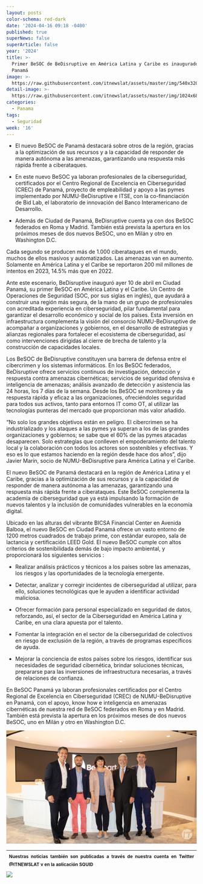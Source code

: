 ```yaml
---
layout: posts
color-schema: red-dark
date: '2024-04-16 09:18 -0400'
published: true
superNews: false
superArticle: false
year: '2024'
title: >-
  Primer BeSOC de BeDisruptive en América Latina y Caribe es inaugurado en
  Panamá
image: >-
  https://raw.githubusercontent.com/itnewslat/assets/master/img/540x320/BeSOC-p.jpg
detail-image: >-
  https://raw.githubusercontent.com/itnewslat/assets/master/img/1024x680/BeSOC-g.jpg
categories:
  - Panama
tags:
  - Seguridad
week: '16'
---
```

- El nuevo BeSOC de Panamá destacará sobre otros de la región, gracias a la optimización de sus recursos y a la capacidad de responder de manera autónoma a las amenazas, garantizando una respuesta más rápida frente a ciberataques.

- En este nuevo BeSOC ya laboran profesionales de la ciberseguridad, certificados por el Centro Regional de Excelencia en Ciberseguridad (CREC) de Panamá, proyecto de empleabilidad y apoyo a las pymes implementado por NUMU-BeDisruptive e ITSE, con la co-financiación de Bid Lab, el laboratorio de innovación del Banco Interamericano de Desarrollo.

- Además de Ciudad de Panamá, BeDisruptive cuenta ya con dos BeSOC federados en Roma y Madrid. También está prevista la apertura en los próximos meses de dos nuevos BeSOC, uno en Milán y otro en Washington D.C.

Cada segundo se producen más de 1.000 ciberataques en el mundo, muchos de ellos masivos y automatizados. Las amenazas van en aumento. Solamente en América Latina y el Caribe se reportaron 200 mil millones de intentos en 2023, 14.5% más que en 2022.

Ante este escenario, BeDisruptive inauguró ayer 10 de abril en Ciudad Panamá, su primer BeSOC en América Latina y el Caribe. Un Centro de Operaciones de Seguridad (SOC, por sus siglas en inglés), que ayudará a construir una región más segura, de la mano de un grupo de profesionales con acreditada experiencia en ciberseguridad, pilar fundamental para garantizar el desarrollo económico y social de los países. Esta inversión en infraestructura complementa la visión del consorcio NUMU-BeDisruptive de acompañar a organizaciones y gobiernos, en el desarrollo de estrategias y alianzas regionales para fortalecer el ecosistema de ciberseguridad, así como intervenciones dirigidas al cierre de brecha de talento y la construcción de capacidades locales.

Los BeSOC de BeDisruptive constituyen una barrera de defensa entre el cibercrimen y los sistemas informáticos. En los BeSOC federados, BeDisruptive ofrece servicios continuos de investigación, detección y respuesta contra amenazas cibernéticas; servicios de seguridad ofensiva e inteligencia de amenazas; análisis avanzado de detección y asistencia las 24 horas, los 7 días de la semana. Desde los BeSOC se monitorea y da respuesta rápida y eficaz a las organizaciones, ofreciéndoles seguridad para todos sus activos, tanto para entornos IT como OT, al utilizar las tecnologías punteras del mercado que proporcionan más valor añadido.

“No solo los grandes objetivos están en peligro. El cibercrimen se ha industrializado y los ataques a las pymes ya superan a los de las grandes organizaciones y gobiernos; se sabe que el 60% de las pymes atacadas desaparecen. Solo estrategias que conlleven el empoderamiento del talento local y la colaboración con todos los actores son sostenibles y efectivas. Y eso es lo que estamos haciendo en la región desde hace dos años”, dijo Javier Marín, socio de NUMU-BeDisruptive para América Latina y el Caribe.

El nuevo BeSOC de Panamá destacará en la región de América Latina y el Caribe, gracias a la optimización de sus recursos y a la capacidad de responder de manera autónoma a las amenazas, garantizando una respuesta más rápida frente a ciberataques. Este BeSOC complementa la academia de ciberseguridad que ya está impulsando la formación de nuevos talentos y la inclusión de comunidades vulnerables en la economía digital.

Ubicado en las alturas del vibrante BICSA Financial Center en Avenida Balboa, el nuevo BeSOC en Ciudad Panamá ofrece un vasto entorno de 1200 metros cuadrados de trabajo prime, con estándar europeo, sala de lactancia y certificación LEED Gold. El nuevo BeSOC cumple con altos criterios de sostenibilidada demás de bajo impacto ambiental, y proporcionará los siguientes servicios :

- Realizar análisis prácticos y técnicos a los países sobre las amenazas, los riesgos y las oportunidades de la tecnología emergente.

- Detectar, analizar y corregir incidentes de ciberseguridad al utilizar, para ello, soluciones tecnológicas que le ayuden a identificar actividad maliciosa.

- Ofrecer formación para personal especializado en seguridad de datos, reforzando, así, el sector de la Ciberseguridad en América Latina y Caribe, en una clara apuesta por el talento.

- Fomentar la integración en el sector de la ciberseguridad de colectivos en riesgo de exclusión de la región, a través de programas específicos de ayuda.

- Mejorar la conciencia de estos países sobre los riesgos, identificar sus necesidades de seguridad cibernética, brindar soluciones técnicas, prepararse para las inversiones de infraestructura necesarias, a través de relaciones de confianza.

En BeSOC Panamá ya laboran profesionales certificados por el Centro Regional de Excelencia en Ciberseguridad (CREC) de NUMU-BeDisruptive en Panamá, con el apoyo, know how e inteligencia en amenazas cibernéticas de nuestra red de BeSOC federados en Roma y en Madrid. También está prevista la apertura en los próximos meses de dos nuevos BeSOC, uno en Milán y otro en Washington D.C.

![](https://raw.githubusercontent.com/itnewslat/assets/master/img/540x320/BeSOC-p.jpg)

<table style="height: 42px;" width="569">
<tbody>
<tr>
<td style="text-align: justify;"><sub><strong>Nuestras noticias también son publicadas a través de nuestra cuenta en Twitter <a href="https://twitter.com/itnewslat?lang=es">@ITNEWSLAT</a> y en la aplicación <a href="https://squidapp.co/en/">SQUID</a></strong></sub></td>
</tr>
</tbody>
</table>

<img src="https://tracker.metricool.com/c3po.jpg?hash=56f88a41e39ab42c063cc51676587a04"/>

